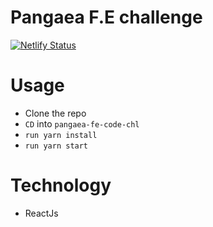 # Pangaea F.E challenge
[![Netlify Status](https://api.netlify.com/api/v1/badges/a8b6224e-930f-4f13-bf4c-e9f1eff9b810/deploy-status)](https://pangaea-code-challenge.netlify.app)


# Usage
* Clone the repo
* `CD` into `pangaea-fe-code-chl`
* `run yarn install`
* `run yarn start`

# Technology
* ReactJs
